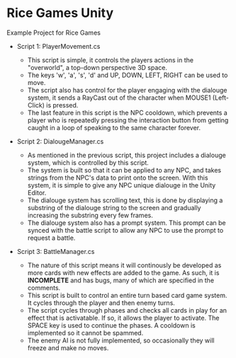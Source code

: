# Rice Games Unity

Example Project for Rice Games

+ Script 1: PlayerMovement.cs
	- This script is simple, it controls the players actions in the "overworld", a top-down perspective 3D space.
	- The keys 'w', 'a', 's', 'd' and UP, DOWN, LEFT, RIGHT can be used to move.
	- The script also has control for the player engaging with the dialouge system, it sends a RayCast out of the character when MOUSE1 (Left-Click) is pressed.
	- The last feature in this script is the NPC cooldown, which prevents a player who is repeatedly pressing the interaction button from getting caught in a loop of speaking to the same character forever.
	
+ Script 2: DialougeManager.cs
	- As mentioned in the previous script, this project includes a dialouge system, which is controlled by this script.
	- The system is built so that it can be applied to any NPC, and takes strings from the NPC's data to print onto the screen. With this system, it is simple to give any NPC unique dialouge in the Unity Editor.
	- The dialouge system has scrolling text, this is done by displaying a substring of the dialouge string to the screen and gradually increasing the substring every few frames.
	- The dialouge system also has a prompt system. This prompt can be synced with the battle script to allow any NPC to use the prompt to request a battle.
	
+ Script 3: BattleManager.cs
	- The nature of this script means it will continously be developed as more cards with new effects are added to the game. As such, it is **INCOMPLETE** and has bugs, many of which are specified in the comments.
	- This script is built to control an entire turn based card game system. It cycles through the player and then enemy turns.
	- The script cycles through phases and checks all cards in play for an effect that is activatable. If so, it allows the player to activate. The SPACE key is used to continue the phases. A cooldown is implemented so it cannot be spammed.
	- The enemy AI is not fully implemented, so occasionally they will freeze and make no moves.

